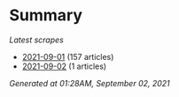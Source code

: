 # Summary
*Latest scrapes*
* [2021-09-01](https://github.com/nuuuwan/news_lk/blob/data/news_lk.2021-09-01.json) (157 articles)
* [2021-09-02](https://github.com/nuuuwan/news_lk/blob/data/news_lk.2021-09-02.json) (1 articles)

*Generated at 01:28AM, September 02, 2021*